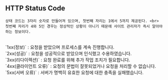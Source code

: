 ## HTTP Status Code

```
상태 코드는 3자리 숫자로 만들어져 있으며, 첫번째 자리는 1에서 5까지 제공된다. <br>
첫번째 자리가 4와 5인 경우는 정상적인 상황이 아니기 때문에 사이트 관리자가 즉시 알아야 하는 정보이다.
```
<br>
`1xx(정보)` : 요청을 받았으며 프로세스를 계속 진행합니다. <br>
`2xx(성공)` : 요청을 성공적으로 받았으며 인식했고 수용하였습니다. <br>
`3xx(리다이렉션)` : 요청 완료를 위해 추가 작업 조치가 필요합니다. <br>
`4xx(클라이언트 오류)` : 요청의 문법이 잘못되었거나 요청을 처리할 수 없습니다. <br>
`5xx(서버 오류)` : 서버가 명백히 유효한 요청에 대한 충족을 실패했습니다. <br>
